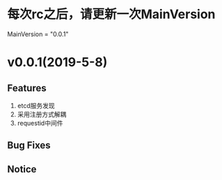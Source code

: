 # 每次rc之后，请更新一次MainVersion
MainVersion = "0.0.1"

# v0.0.1(2019-5-8)
## Features
1. etcd服务发现
2. 采用注册方式解耦
3. requestid中间件

## Bug Fixes

## Notice
